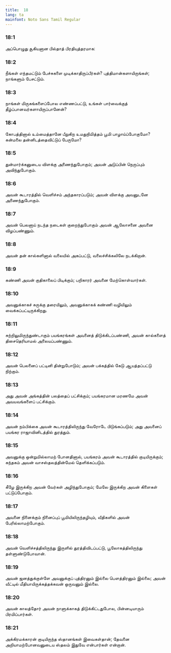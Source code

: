 ```yaml
---
title:  18
lang: ta
mainfont: Noto Sans Tamil Regular
---
```


###  18:1

அப்பொழுது சூகியனான பில்தாத் பிரதியுத்தரமாக:

###  18:2

நீங்கள் எந்தமட்டும் பேச்சுகளை முடிக்காதிருப்பீர்கள்? புத்திமான்களாயிருங்கள்; நாங்களும் பேசட்டும்.

###  18:3

நாங்கள் மிருகங்களைப்போல எண்ணப்பட்டு, உங்கள் பார்வைக்குத் தீழ்ப்பானவர்களாயிருப்பானேன்?

###  18:4

கோபத்தினால் உம்மைத்தானே பீறுகிற உமதுநிமித்தம் பூமி பாழாய்ப்போகுமோ? கன்மலை தன்னிடத்தைவிட்டுப் பேருமோ?

###  18:5

துன்மார்க்கனுடைய விளக்கு அணைந்துபோகும்; அவன் அடுப்பின் நெருப்பும் அவிந்துபோகும்.

###  18:6

அவன் கூடாரத்தில் வெளிச்சம் அந்தகாரப்படும்; அவன் விளக்கு அவனுடனே அணைந்துபோகும்.

###  18:7

அவன் பெலனாய் நடந்த நடைகள் குறைந்துபோகும் அவன் ஆலோசனை அவனை விழப்பண்ணும்.

###  18:8

அவன் தன் கால்களினால் வலையில் அகப்பட்டு, வலைச்சிக்கலிலே நடக்கிறான்.

###  18:9

கண்ணி அவன் குதிகாலைப் பிடிக்கும்; பறிகாரர் அவனை மேற்கொள்வார்கள்.

###  18:10

அவனுக்காகச் சுருக்கு தரையிலும், அவனுக்காகக் கண்ணி வழியிலும் வைக்கப்பட்டிருக்கிறது.

###  18:11

சுற்றிலுமிருந்துண்டாகும் பயங்கரங்கள் அவனைத் திடுக்கிடப்பண்ணி, அவன் கால்களைத் திசைதெரியாமல் அலையப்பண்ணும்.

###  18:12

அவன் பெலனைப் பட்டினி தின்றுபோடும்; அவன் பக்கத்தில் கேடு ஆயத்தப்பட்டு நிற்கும்.

###  18:13

அது அவன் அங்கத்தின் பலத்தைப் பட்சிக்கும்; பயங்கரமான மரணமே அவன் அவயவங்களைப் பட்சிக்கும்.

###  18:14

அவன் நம்பிக்கை அவன் கூடாரத்திலிருந்து வேரோடே பிடுங்கப்படும்; அது அவனைப் பயங்கர ராஜாவினிடத்தில் துரத்தும்.

###  18:15

அவனுக்கு ஒன்றுமில்லாமற் போனதினால், பயங்கரம் அவன் கூடாரத்தில் குடியிருக்கும்; கந்தகம் அவன் வாசஸ்தலத்தின்மேல் தெளிக்கப்படும்.

###  18:16

கீழே இருக்கிற அவன் வேர்கள் அழிந்துபோகும்; மேலே இருக்கிற அவன் கிளைகள் பட்டுப்போகும்.

###  18:17

அவனை நினைக்கும் நினைப்புப் பூமியிலிருந்தழியும், வீதிகளில் அவன் பேரில்லாமற்போகும்.

###  18:18

அவன் வெளிச்சத்திலிருந்து இருளில் துரத்திவிடப்பட்டு, பூலோகத்திலிருந்து தள்ளுண்டுபோவான்.

###  18:19

அவன் ஜனத்துக்குள்ளே அவனுக்குப் புத்திரனும் இல்லை பெளத்திரனும் இல்லை; அவன் வீட்டில் மீதியாயிருக்கத்தக்கவன் ஒருவனும் இல்லை.

###  18:20

அவன் காலத்தோர் அவன் நாளுக்காகத் திடுக்கிட்டதுபோல, பின்னடியாரும் பிரமிப்பார்கள்.

###  18:21

அக்கிரமக்காரன் குடியிருந்த ஸ்தானங்கள் இவைகள்தான்; தேவனை அறியாமற்போனவனுடைய ஸ்தலம் இதுவே என்பார்கள் என்றான்.

